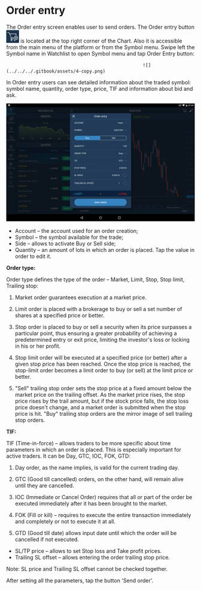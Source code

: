 # Order entry

The Order entry screen enables user to send orders. The Order entry button![](../../../.gitbook/assets/oe%20%281%29.jpg)
is located at the top right corner of the Chart. Also it is accessible from the main menu of the platform or from the Symbol menu. Swipe left the Symbol name in Watchlist to open Symbol menu and tap Order Entry button:

                                                       ![](../../../.gitbook/assets/4-copy.png) 


In Order entry users can see detailed information about the traded symbol: symbol name, quantity, order type, price, TIF and information about bid and ask.

![](../../../.gitbook/assets/oe.png)

* Account – the account used for an order creation;
* Symbol – the symbol available for the trade;
* Side – allows to activate Buy or Sell side;
* Quantity – an amount of lots in which an order is placed. Tap the value in order to edit it.

**Order type:**

Order type defines the type of the order – Market, Limit, Stop, Stop limit, Trailing stop:

1. Market order guarantees execution at a market price.

2. Limit order is placed with a brokerage to buy or sell a set number of shares at a specified price or better.

3. Stop order is placed to buy or sell a security when its price surpasses a particular point, thus ensuring a greater probability of achieving a predetermined entry or exit price, limiting the investor's loss or locking in his or her profit.

4. Stop limit order will be executed at a specified price \(or better\) after a given stop price has been reached. Once the stop price is reached, the stop-limit order becomes a limit order to buy \(or sell\) at the limit price or better.

5. "Sell" trailing stop order sets the stop price at a fixed amount below the market price on the trailing offset. As the market price rises, the stop price rises by the trail amount, but if the stock price falls, the stop loss price doesn't change, and a market order is submitted when the stop price is hit. "Buy" trailing stop orders are the mirror image of sell trailing stop orders.

**TIF:**

TIF \(Time-in-force\) – allows traders to be more specific about time parameters in which an order is placed. This is especially important for active traders. It can be Day, GTC, IOC, FOK, GTD:

1. Day order, as the name implies, is valid for the current trading day.

2. GTC \(Good till cancelled\) orders, on the other hand, will remain alive until they are cancelled.

3. IOC \(Immediate or Cancel Order\) requires that all or part of the order be executed immediately after it has been brought to the market.

4. FOK \(Fill or kill\) – requires to execute the entire transaction immediately and completely or not to execute it at all.

5. GTD \(Good till date\) allows input date until which the order will be cancelled if not executed.

* SL/TP price – allows to set Stop loss and Take profit prices.
* Trailing SL offset – allows entering the order trailing stop price.

Note: SL price and Trailing SL offset cannot be checked together.

After setting all the parameters, tap the button 'Send order'.

